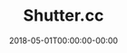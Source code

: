 ---
type: "project"
title: "Shutter.cc"
date: "2018-05-01T00:00:00-00:00"
description: "Get your Camera Shutter Count"
img: "shuttercc.png"
projecturl: "https://shutter.cc"
---